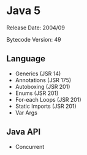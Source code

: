 # Java 5

Release Date: 2004/09

Bytecode Version: 49

## Language

* Generics (JSR 14)
* Annotations (JSR 175)
* Autoboxing (JSR 201)
* Enums (JSR 201)
* For-each Loops (JSR 201)
* Static Imports (JSR 201)
* Var Args

## Java API

* Concurrent